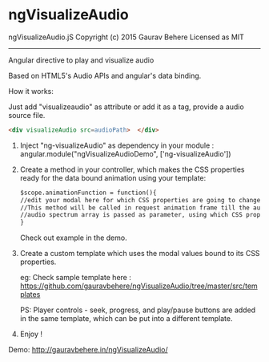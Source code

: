 # ngVisualizeAudio
ngVisualizeAudio.jS
Copyright (c) 2015 Gaurav Behere
Licensed as MIT 


-------------------------------

Angular directive to play and visualize audio

Based on HTML5's Audio APIs and angular's data binding.

How it works:

Just add "visualizeaudio" as attribute or add it as a tag, provide a audio source file.

```html
<div visualizeAudio src=audioPath>  </div>
```



1. Inject "ng-visualizeAudio" as dependency in your module :
   angular.module("ngVisualizeAudioDemo", ['ng-visualizeAudio'])

2. Create a method in your controller, which makes the CSS properties ready for the data bound animation using your template:
   
   ```html
   $scope.animationFunction = function(){
   //edit your modal here for which CSS properties are going to change   
   //This method will be called in request animation frame till the audio is playing, 
   //audio spectrum array is passed as parameter, using which CSS properties are modified.
   }
   ```
   Check out example in the demo.
   
3. Create a custom template which uses the modal values bound to its CSS properties.

   eg: Check sample template here : https://github.com/gauravbehere/ngVisualizeAudio/tree/master/src/templates
   
   PS: Player controls - seek, progress, and play/pause buttons are added in the same template, which can be put into a different template.


4. Enjoy !


Demo: http://gauravbehere.in/ngVisualizeAudio/



